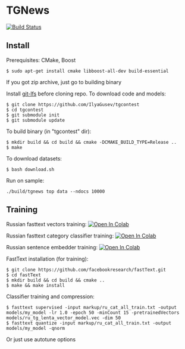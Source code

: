 # TGNews

[![Build Status](https://travis-ci.com/IlyaGusev/tgcontest.svg?token=9pgxYSDpb2YAVSfz53Nq&branch=master)](https://travis-ci.com/IlyaGusev/tgcontest)

## Install
Prerequisites: CMake, Boost
```
$ sudo apt-get install cmake libboost-all-dev build-essential
```

If you got zip archive, just go to building binary

Install [git-lfs](https://git-lfs.github.com/) before cloning repo. To download code and models:
```
$ git clone https://github.com/IlyaGusev/tgcontest
$ cd tgcontest
$ git submodule init
$ git submodule update
```

To build binary (in "tgcontest" dir):
```
$ mkdir build && cd build && cmake -DCMAKE_BUILD_TYPE=Release ..
$ make
```

To download datasets:
```
$ bash download.sh
```

Run on sample:
```
./build/tgnews top data --ndocs 10000
```

## Training

Russian fasttext vectors training: [![Open In Colab](https://colab.research.google.com/assets/colab-badge.svg)](https://colab.research.google.com/drive/1QeyhqsHy5MO3yzvsn446LsqK_PqOjIVb)

Russian fasttext category classifier training: [![Open In Colab](https://colab.research.google.com/assets/colab-badge.svg)](https://colab.research.google.com/drive/1U7Wxm5eDnrBRWE_logCSJIq6DzTFV0Zo)

Russian sentence embedder training: [![Open In Colab](https://colab.research.google.com/assets/colab-badge.svg)](https://colab.research.google.com/drive/1ZqSUP51J1xbVk2VxyZwDhpW3VKKok4sx)

FastText installation (for training):
```
$ git clone https://github.com/facebookresearch/fastText.git
$ cd fastText
$ mkdir build && cd build && cmake ..
$ make && make install
```

Classifier training and compression:
```
$ fasttext supervised -input markup/ru_cat_all_train.txt -output models/my_model -lr 1.0 -epoch 50 -minCount 15 -pretrainedVectors models/ru_tg_lenta_vector_model.vec -dim 50
$ fasttext quantize -input markup/ru_cat_all_train.txt -output models/my_model -qnorm
```

Or just use autotune options
